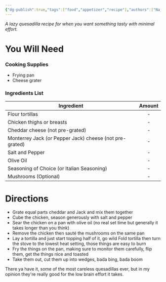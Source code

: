 ```yaml
---
{"dg-publish":true,"tags":["food","appetizer","recipe"],"authors":["Najdorf"],"permalink":"/recipe-book/appetizers/lazy-chicken-quesadillas/","dgPassFrontmatter":true,"noteIcon":"","created":"2024-09-06T23:07:03.011-04:00","updated":"2024-09-06T23:27:17.166-04:00"}
---
```


*A lazy quesadilla recipe for when you want something tasty with minimal effort.*

# You Will Need


### Cooking Supplies

- Frying pan 
- Cheese grater

### Ingredients List

| Ingredient                                              | Amount |
| ------------------------------------------------------- | :----: |
| Flour tortillas                                         |   -    |
| Chicken thighs or breasts                               |   -    |
| Cheddar cheese (not pre-grated)                         |   -    |
| Monterrey Jack (or Pepper Jack) cheese (not pre-grated) |   -    |
| Salt and Pepper                                         |   -    |
| Olive Oil                                               |   -    |
| Seasoning of Choice (or Italian Seasoning)              |   -    |
| Mushrooms (Optional)                                    |   -    |

# Directions

- Grate equal parts cheddar and Jack and mix them together
- Cube the chicken, season generously with salt and pepper
- Sear the chicken on a pan with olive oil (no real set time but generally it takes longer than you think)
- Remove the chicken then sauté the mushrooms on the same pan
- Lay a tortilla and just start topping half of it, go wild Fold tortilla then turn the stove to the lowest heat setting, those things are easy to burn
- Fry the things on the pan, making sure to monitor them carefully, flip them, get the things nice and toasted
- Take them out, cut them up into wedges, bada bing, bada boom

There ya have it, some of the most careless quesadillas ever, but in my opinion they're really good for the low brain effort it takes.